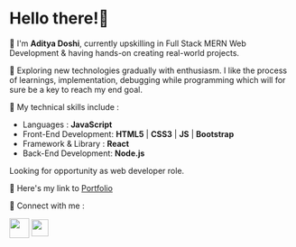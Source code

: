 # Hello there!👋
📍 I'm **Aditya Doshi**, currently upskilling in Full Stack MERN Web Development & having hands-on creating real-world projects.

📍 Exploring new technologies gradually with enthusiasm. I like the process of learnings, implementation, debugging while programming which will for sure be a key to reach my end goal.

📍 My technical skills include : 
- Languages : **JavaScript**
- Front-End Development: **HTML5** | **CSS3** | **JS** | **Bootstrap**
- Framework & Library : **React**
- Back-End Development: **Node.js**

Looking for opportunity as web developer role. 

📍 Here's my link to [Portfolio](https://aditya-doshi.netlify.app/)

📍 Connect with me :

[<img align="center" height="35" src="https://image.flaticon.com/icons/png/512/733/733579.png"/>](https://twitter.com/adidoshi08)
[<img align="center" height="30" src="https://image.flaticon.com/icons/png/512/174/174857.png"/>](https://www.linkedin.com/in/aditya-doshi08/)

<!---
adidoshi/adidoshi is a ✨ special ✨ repository because its `README.md` (this file) appears on your GitHub profile.
You can click the Preview link to take a look at your changes.
--->

